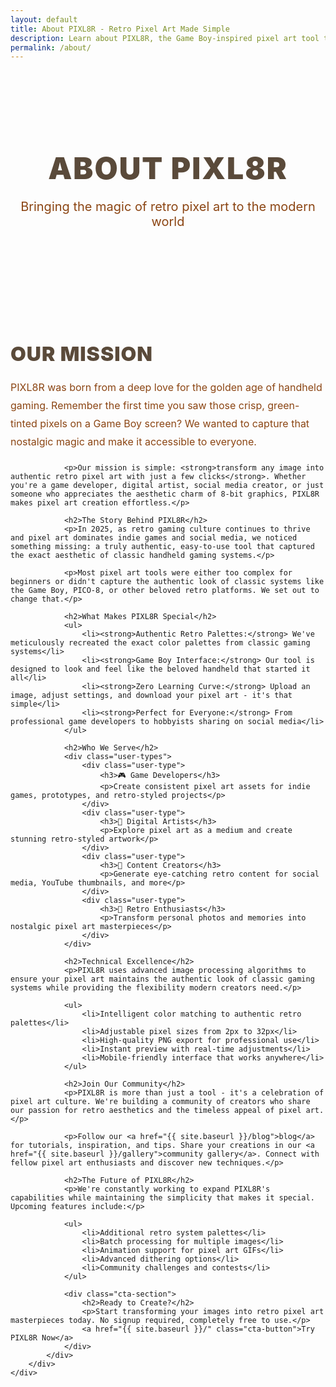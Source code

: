 ```yaml
---
layout: default
title: About PIXL8R - Retro Pixel Art Made Simple
description: Learn about PIXL8R, the Game Boy-inspired pixel art tool that transforms any image into retro 8-bit artwork. Discover our mission, features, and the story behind the project.
permalink: /about/
---
```


<section class="page-hero">
    <div class="container">
        <h1>About PIXL8R</h1>
        <p>Bringing the magic of retro pixel art to the modern world</p>
    </div>
</section>

<section class="about-content">
    <div class="container">
        <div class="about-grid">
            <div class="about-text">
                <h2>Our Mission</h2>
                <p>PIXL8R was born from a deep love for the golden age of handheld gaming. Remember the first time you saw those crisp, green-tinted pixels on a Game Boy screen? We wanted to capture that nostalgic magic and make it accessible to everyone.</p>
                
                <p>Our mission is simple: <strong>transform any image into authentic retro pixel art with just a few clicks</strong>. Whether you're a game developer, digital artist, social media creator, or just someone who appreciates the aesthetic charm of 8-bit graphics, PIXL8R makes pixel art creation effortless.</p>

                <h2>The Story Behind PIXL8R</h2>
                <p>In 2025, as retro gaming culture continues to thrive and pixel art dominates indie games and social media, we noticed something missing: a truly authentic, easy-to-use tool that captured the exact aesthetic of classic handheld gaming systems.</p>
                
                <p>Most pixel art tools were either too complex for beginners or didn't capture the authentic look of classic systems like the Game Boy, PICO-8, or other beloved retro platforms. We set out to change that.</p>

                <h2>What Makes PIXL8R Special</h2>
                <ul>
                    <li><strong>Authentic Retro Palettes:</strong> We've meticulously recreated the exact color palettes from classic gaming systems</li>
                    <li><strong>Game Boy Interface:</strong> Our tool is designed to look and feel like the beloved handheld that started it all</li>
                    <li><strong>Zero Learning Curve:</strong> Upload an image, adjust settings, and download your pixel art - it's that simple</li>
                    <li><strong>Perfect for Everyone:</strong> From professional game developers to hobbyists sharing on social media</li>
                </ul>

                <h2>Who We Serve</h2>
                <div class="user-types">
                    <div class="user-type">
                        <h3>🎮 Game Developers</h3>
                        <p>Create consistent pixel art assets for indie games, prototypes, and retro-styled projects</p>
                    </div>
                    <div class="user-type">
                        <h3>🎨 Digital Artists</h3>
                        <p>Explore pixel art as a medium and create stunning retro-styled artwork</p>
                    </div>
                    <div class="user-type">
                        <h3>📱 Content Creators</h3>
                        <p>Generate eye-catching retro content for social media, YouTube thumbnails, and more</p>
                    </div>
                    <div class="user-type">
                        <h3>👾 Retro Enthusiasts</h3>
                        <p>Transform personal photos and memories into nostalgic pixel art masterpieces</p>
                    </div>
                </div>

                <h2>Technical Excellence</h2>
                <p>PIXL8R uses advanced image processing algorithms to ensure your pixel art maintains the authentic look of classic gaming systems while providing the flexibility modern creators need.</p>
                
                <ul>
                    <li>Intelligent color matching to authentic retro palettes</li>
                    <li>Adjustable pixel sizes from 2px to 32px</li>
                    <li>High-quality PNG export for professional use</li>
                    <li>Instant preview with real-time adjustments</li>
                    <li>Mobile-friendly interface that works anywhere</li>
                </ul>

                <h2>Join Our Community</h2>
                <p>PIXL8R is more than just a tool - it's a celebration of pixel art culture. We're building a community of creators who share our passion for retro aesthetics and the timeless appeal of pixel art.</p>
                
                <p>Follow our <a href="{{ site.baseurl }}/blog">blog</a> for tutorials, inspiration, and tips. Share your creations in our <a href="{{ site.baseurl }}/gallery">community gallery</a>. Connect with fellow pixel art enthusiasts and discover new techniques.</p>

                <h2>The Future of PIXL8R</h2>
                <p>We're constantly working to expand PIXL8R's capabilities while maintaining the simplicity that makes it special. Upcoming features include:</p>
                
                <ul>
                    <li>Additional retro system palettes</li>
                    <li>Batch processing for multiple images</li>
                    <li>Animation support for pixel art GIFs</li>
                    <li>Advanced dithering options</li>
                    <li>Community challenges and contests</li>
                </ul>

                <div class="cta-section">
                    <h2>Ready to Create?</h2>
                    <p>Start transforming your images into retro pixel art masterpieces today. No signup required, completely free to use.</p>
                    <a href="{{ site.baseurl }}/" class="cta-button">Try PIXL8R Now</a>
                </div>
            </div>
        </div>
    </div>
</section>

<style>
.page-hero {
    padding: 60px 0;
    text-align: center;
}

.page-hero h1 {
    font-size: 48px;
    font-weight: 900;
    color: #5a4a3a;
    margin-bottom: 20px;
    text-transform: uppercase;
    letter-spacing: 2px;
}

.page-hero p {
    font-size: 20px;
    color: #8b4513;
    max-width: 600px;
    margin: 0 auto;
}

.about-content {
    padding: 80px 0;
}

.about-text {
    max-width: 800px;
    margin: 0 auto;
}

.about-text h2 {
    font-size: 32px;
    font-weight: 900;
    color: #5a4a3a;
    margin: 40px 0 20px;
    text-transform: uppercase;
    letter-spacing: 1px;
}

.about-text h3 {
    font-size: 20px;
    font-weight: 700;
    color: #5a4a3a;
    margin: 20px 0 10px;
}

.about-text p {
    color: #8b4513;
    line-height: 1.8;
    margin-bottom: 20px;
    font-size: 16px;
}

.about-text ul {
    color: #8b4513;
    line-height: 1.8;
    margin: 20px 0;
    padding-left: 20px;
}

.about-text li {
    margin-bottom: 10px;
}

.user-types {
    display: grid;
    grid-template-columns: repeat(auto-fit, minmax(300px, 1fr));
    gap: 30px;
    margin: 40px 0;
}

.user-type {
    background: #f2f0e8;
    border: 4px solid #5a4a3a;
    border-radius: 15px;
    padding: 25px;
    box-shadow: 4px 4px 0 #5a4a3a;
}

.user-type h3 {
    color: #5a4a3a;
    margin-bottom: 15px;
    font-size: 18px;
}

.user-type p {
    color: #8b4513;
    margin: 0;
    line-height: 1.6;
}

.cta-section {
    background: #f2f0e8;
    border: 6px solid #5a4a3a;
    border-radius: 20px;
    padding: 40px;
    text-align: center;
    margin: 60px 0;
    box-shadow: 6px 6px 0 #5a4a3a;
}

.cta-section h2 {
    margin-top: 0;
    margin-bottom: 20px;
}

.cta-button {
    display: inline-block;
    background: #c17b5a;
    color: white;
    padding: 15px 30px;
    text-decoration: none;
    border-radius: 8px;
    border: 5px solid #5a4a3a;
    font-weight: 700;
    font-size: 18px;
    text-transform: uppercase;
    letter-spacing: 1px;
    transition: all 0.3s ease;
    box-shadow: 6px 6px 0 #8b4513;
    text-shadow: 0 2px 0 #8b4513;
    margin-top: 20px;
}

.cta-button:hover {
    background: #d18b6a;
    transform: translate(2px, 2px);
    box-shadow: 4px 4px 0 #8b4513;
}

@media (max-width: 768px) {
    .page-hero h1 {
        font-size: 36px;
    }
    
    .about-text h2 {
        font-size: 24px;
    }
    
    .user-types {
        grid-template-columns: 1fr;
    }
}
</style>
